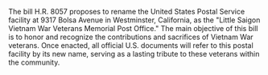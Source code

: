 The bill H.R. 8057 proposes to rename the United States Postal Service facility at 9317 Bolsa Avenue in Westminster, California, as the "Little Saigon Vietnam War Veterans Memorial Post Office." The main objective of this bill is to honor and recognize the contributions and sacrifices of Vietnam War veterans. Once enacted, all official U.S. documents will refer to this postal facility by its new name, serving as a lasting tribute to these veterans within the community.
